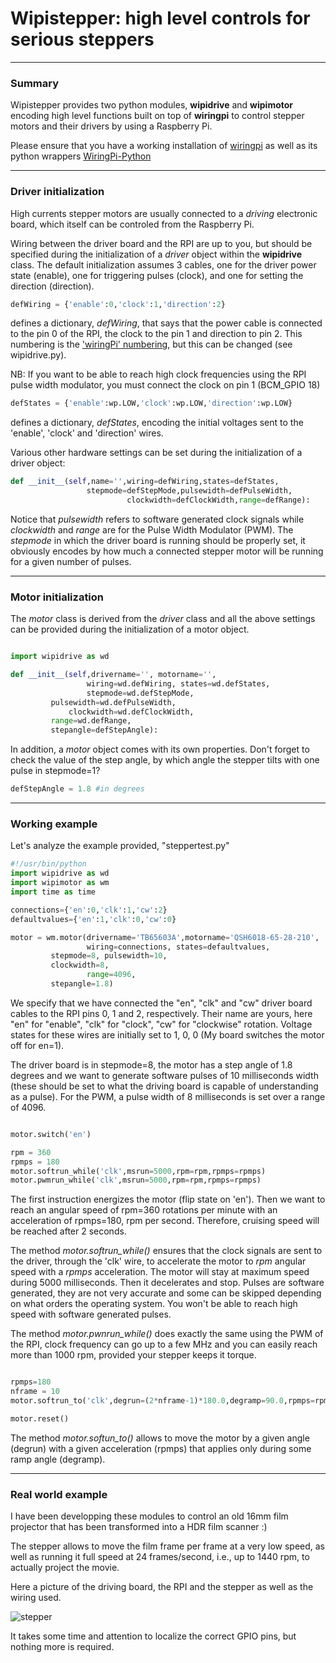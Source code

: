 # Wipistepper: high level controls for serious steppers

---

### Summary

Wipistepper provides two python modules, **wipidrive** and
**wipimotor** encoding high level functions built on top of **wiringpi**
to control stepper motors and their drivers by using a Raspberry Pi.

Please ensure that you have a working installation of
[wiringpi](http://wiringpi.com/) as well as its python wrappers [WiringPi-Python](https://github.com/WiringPi/WiringPi-Python)

---

### Driver initialization

High currents stepper motors are usually connected to a *driving*
electronic board, which itself can be controled from the Raspberry
Pi.

Wiring between the driver board and the RPI are up to you, but should
be specified during the initialization of a *driver* object within the
**wipidrive** class. The default initialization assumes 3 cables, one
for the driver power state (enable), one for triggering pulses
(clock), and one for setting the direction (direction).

```python
defWiring = {'enable':0,'clock':1,'direction':2}
```

defines a dictionary, *defWiring*, that says that the power cable is
connected to the pin 0 of the RPI, the clock to the pin 1 and
direction to pin 2. This numbering is the ['wiringPi'
numbering](http://wiringpi.com/pins), but this can be changed (see
wipidrive.py).

NB: If you want to be able to reach high clock frequencies using the
    RPI pulse width modulator, you must connect the clock on pin 1 (BCM_GPIO 18)

```python
defStates = {'enable':wp.LOW,'clock':wp.LOW,'direction':wp.LOW}
```

defines a dictionary, *defStates*, encoding the initial voltages sent
to the 'enable', 'clock' and 'direction' wires.

Various other hardware settings can be set during the initialization
of a driver object:

```python
def __init__(self,name='',wiring=defWiring,states=defStates,
                 stepmode=defStepMode,pulsewidth=defPulseWidth,
		                  clockwidth=defClockWidth,range=defRange):
```				  

Notice that *pulsewidth* refers to software generated clock signals
while *clockwidth* and *range* are for the Pulse Width Modulator
(PWM). The *stepmode* in which the driver board is running should be
properly set, it obviously encodes by how much a connected stepper
motor will be running for a given number of pulses.

---

### Motor initialization

The *motor* class is derived from the *driver* class and all the above
settings can be provided during the initialization of a motor object.

```python

import wipidrive as wd

def __init__(self,drivername='', motorname='',
                 wiring=wd.defWiring, states=wd.defStates,
                 stepmode=wd.defStepMode,
		 pulsewidth=wd.defPulseWidth,
	         clockwidth=wd.defClockWidth,
		 range=wd.defRange,
		 stepangle=defStepAngle):
```

In addition, a *motor* object comes with its own properties. Don't
forget to check the value of the step angle, by which angle the stepper
tilts with one pulse in stepmode=1?

```python
defStepAngle = 1.8 #in degrees
```

---

### Working example

Let's analyze the example provided, "steppertest.py"

```python
#!/usr/bin/python
import wipidrive as wd
import wipimotor as wm
import time as time

connections={'en':0,'clk':1,'cw':2}
defaultvalues={'en':1,'clk':0,'cw':0}

motor = wm.motor(drivername='TB65603A',motorname='QSH6018-65-28-210',
                 wiring=connections, states=defaultvalues,
		 stepmode=8, pulsewidth=10,
		 clockwidth=8,
                 range=4096,
		 stepangle=1.8)

```

We specify that we have connected the "en", "clk" and "cw" driver
board cables to the RPI pins 0, 1 and 2, respectively. Their name are
yours, here "en" for "enable", "clk" for "clock", "cw" for "clockwise"
rotation. Voltage states for these wires are initially set to 1,
0, 0 (My board switches the motor off for en=1).

The driver board is in stepmode=8, the motor has a step angle of 1.8
degrees and we want to generate software pulses of 10 milliseconds
width (these should be set to what the driving board is capable of
understanding as a pulse). For the PWM, a pulse width of 8
milliseconds is set over a range of 4096.


```python

motor.switch('en')

rpm = 360
rpmps = 180
motor.softrun_while('clk',msrun=5000,rpm=rpm,rpmps=rpmps)
motor.pwmrun_while('clk',msrun=5000,rpm=rpm,rpmps=rpmps)

```

The first instruction energizes the motor (flip state on 'en'). Then
we want to reach an angular speed of rpm=360 rotations per minute with an
acceleration of rpmps=180, rpm per second. Therefore, cruising speed
will be reached after 2 seconds.

The method *motor.softrun_while()* ensures that the clock signals are
sent to the driver, through the 'clk' wire, to accelerate the motor to
*rpm* angular speed with a *rpmps* acceleration. The motor will stay
at maximum speed during 5000 milliseconds. Then it decelerates and
stop. Pulses are software generated, they are not very accurate and
some can be skipped depending on what orders the operating system. You
won't be able to reach high speed with software generated pulses.

The method *motor.pwnrun_while()* does exactly the same using the
PWM of the RPI, clock frequency can go up to a few MHz and you can
easily reach more than 1000 rpm, provided your stepper keeps it torque.


```python

rpmps=180
nframe = 10
motor.softrun_to('clk',degrun=(2*nframe-1)*180.0,degramp=90.0,rpmps=rpmps)

motor.reset()

```

The method *motor.softun_to()* allows to move the motor by a given
angle (degrun) with a given acceleration (rpmps) that applies only during
some ramp angle (degramp).

---

### Real world example

I have been developping these modules to control an old 16mm film
projector that has been transformed into a HDR film scanner :)

The stepper allows to move the film frame per frame at a very low
speed, as well as running it full speed at 24 frames/second, i.e., up to
1440 rpm, to actually project the movie.

Here a picture of the driving board, the RPI and the stepper as well
as the wiring used.

![stepper](tmp/stepdrivpi.jpg)

It takes some time and attention to localize the
correct GPIO pins, but nothing more is required.
